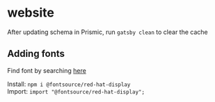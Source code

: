 # website

After updating schema in Prismic, run `gatsby clean` to clear the cache

## Adding fonts
Find font by searching [here](https://www.npmjs.com/package/@fontsource/red-hat-display)  

Install: `npm i @fontsource/red-hat-display`  
Import: `import "@fontsource/red-hat-display";`